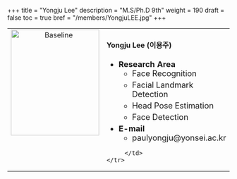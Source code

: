 +++
title = "Yongju Lee"
description = "M.S/Ph.D 9th"
weight = 190
draft = false
toc = true
bref = "/members/YongjuLEE.jpg"
+++

<table>
    <tr>
       <td width="280" align="center" valign="top">
          <img alt="Baseline" width="200px" height="240" src="/members/YongjuLEE.jpg">
       </td>
       <td>
            <h4>Yongju Lee (이용주)</h4>
            <ul class="member_info">
                <li style="font-size: 18px"><b>Research Area</b>
                    <ul class="interest">
                        <li style="margin-bottom: 5px">Face Recognition</li>
                        <li style="margin-bottom: 5px">Facial Landmark Detection</li>
                        <li style="margin-bottom: 5px">Head Pose Estimation</li>
                        <li style="margin-bottom: 5px">Face Detection</li>
                    </ul>
                </li>
                <li style="font-size: 18px"><b>E-mail</b>
                    <ul>
                        <li style="margin-bottom: 5px">paulyongju@yonsei.ac.kr</li>
                    </ul>
                </li>
            </ul>
            
         </td>
    </tr>
</table>